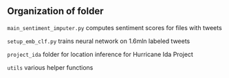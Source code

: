 ## Organization of folder

`main_sentiment_imputer.py` computes sentiment scores for files with tweets

`setup_emb_clf.py` trains neural network on 1.6mln labeled tweets

`project_ida` folder for location inference for Hurricane Ida Project

`utils` various helper functions


